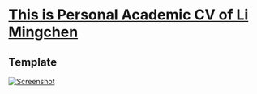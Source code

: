 # [This is Personal Academic CV of Li Mingchen](https://github.com/HugoBlox/theme-academic-cv)

## Template
[![Screenshot](.github/preview.webp)](https://hugoblox.com/templates/)
